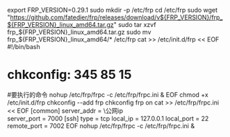 export FRP_VERSION=0.29.1
sudo mkdir -p /etc/frp
cd /etc/frp
sudo wget "https://github.com/fatedier/frp/releases/download/v${FRP_VERSION}/frp_${FRP_VERSION}_linux_amd64.tar.gz"
sudo tar xzvf frp_${FRP_VERSION}_linux_amd64.tar.gz
sudo mv frp_${FRP_VERSION}_linux_amd64/* /etc/frp
cat >> /etc/init.d/frp << EOF
#!/bin/bash
# chkconfig: 345 85 15
#要执行的命令
nohup /etc/frp/frpc  -c /etc/frp/frpc.ini &
EOF
chmod +x /etc/init.d/frp
chkconfig --add frp
chkconfig frp on
cat >> /etc/frp/frpc.ini << EOF
[common]
server_addr = \公网ip\
server_port = 7000
[ssh]
type = tcp
local_ip = 127.0.0.1
local_port = 22
remote_port = 7002
EOF
nohup /etc/frp/frpc  -c /etc/frp/frpc.ini &
